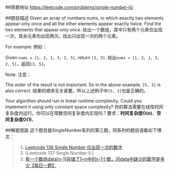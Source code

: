 #

##原题地址
https://leetcode.com/problems/single-number-iii/

##题目描述
Given an array of numbers nums, in which exactly two elements appear only once and all the other elements appear exactly twice. Find the two elements that appear only once.
给出一个数组，其中只有两个元素仅出现一次，其余元素均出现两次。找出只出现一次的两个元素。

For example:
例如：

Given `nums = [1, 2, 1, 3, 2, 5]`, return `[3, 5]`.
给出`nums = [1, 2, 1, 3, 2, 5]`，返回`[3, 5]`。

Note:
注意：

The order of the result is not important. So in the above example, `[5, 3]` is also correct.
结果的顺序无关紧要。所以上述例子中`[5, 3]`也是正确的。

Your algorithm should run in linear runtime complexity. Could you implement it using only constant space complexity?
你的算法需要在线性时间复杂度内运行。你可以在常数空间复杂度内实现吗？要求：**时间复杂度O(n)**，**空间复杂度O(1)**。

##解题思路
这个题目是SingleNumber系列的第三题，同系列的题目请看如下博文：

> 1. [Leetcode 136 Single Number 仅出现一次的数字](http://blog.csdn.net/smile_watermelon/article/details/47733979)
> 2. [Leetcode 137 Single Number II ]
> 3. [有一个数组data[n-1]存储了1~n中的n-1个数，问data中缺少的数字是多少【每日一题】](http://blog.csdn.net/smile_watermelon/article/details/45194901)


